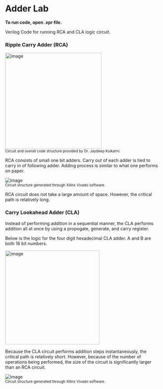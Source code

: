 # Adder Lab
**To run code, open .xpr file.**

Verilog Code for running RCA and CLA logic circuit.

### Ripple Carry Adder (RCA)
 
<img width="311" alt="image" src="https://github.com/AAgarwal04/FPGALabs/assets/121470779/b6bbcad2-bd08-49a5-9220-eb40fdeb2409"> <br>
<sub>Circuit and overall code structure provided by Dr. Jaydeep Kulkarni.</sub>

RCA consists of small one bit adders. Carry out of each adder is tied to carry in of following adder. Adding process is similar to what one performs on paper.

![image](https://github.com/AAgarwal04/FPGALabs/assets/121470779/988cc304-1f05-4b06-aad5-b6a25e013163)<br>
<sub>Circuit structure generated through Xilinx Vivado software.</sub>

RCA circuit does not take a large amount of space. However, the critical path is relatively long.

### Carry Lookahead Adder (CLA)

Instead of performing addition in a sequential manner, the CLA performs addition all at once by using a propogate, generate, and carry register.

Below is the logic for the four digit hexadecimal CLA adder. A and B are both 16 bit numbers.

<img width="304" alt="image" src="https://github.com/AAgarwal04/FPGALabs/assets/121470779/f3b20eb1-fb8e-4cba-8e9b-3db6264b38ff"> <br>

Because the CLA circuit performs addition steps instantaneously, the critical path is relatively short. However, because of the number of operations being performed, the size of the circuit is significantly larger than an RCA circuit.

![image](https://github.com/AAgarwal04/FPGALabs/assets/121470779/80115ec3-2bd6-4d40-b50d-58c9a3af4452) <br>
<sub>Circuit structure generated through Xilinx Vivado software.</sub>

